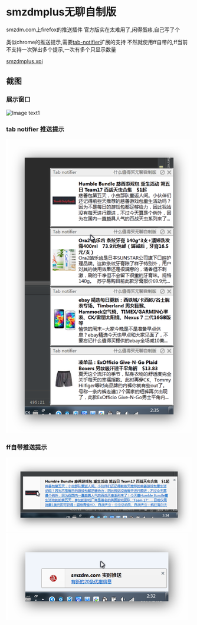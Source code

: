 smzdmplus无聊自制版
=========

smzdm.com上firefox的推送插件
官方版实在太难用了,闲得蛋疼,自己写了个

类似chrome的推送提示,需要[tab-notifier](https://addons.mozilla.org/en-US/firefox/addon/tab-notifier/)扩展的支持
不然就使用ff自带的,ff当前不支持一次弹出多个提示,一次有多个只显示数量

[smzdmplus.xpi](http://github.com/chenxiaolei/smzdmplus/raw/master/smzdmplus.xpi)

截图
----------

### 展示窗口
![Image text1](http://raw.github.com/chenxiaolei/smzdmplus/master/snapshot/1.png)

### tab notifier 推送提示
![Image text2](http://github.com/chenxiaolei/smzdmplus/raw/master/snapshot/2.png)

### ff自带推送提示
![Image text2](http://github.com/chenxiaolei/smzdmplus/raw/master/snapshot/4.png)
![Image text2](http://github.com/chenxiaolei/smzdmplus/raw/master/snapshot/5.png)
